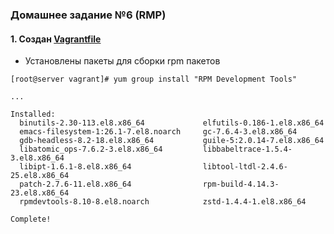 ### Домашнее задание №6 (RMP)
#### 1. Создан [Vagrantfile]()
* Установлены пакеты для сборки rpm пакетов
```console
[root@server vagrant]# yum group install "RPM Development Tools"

...

Installed:
  binutils-2.30-113.el8.x86_64             elfutils-0.186-1.el8.x86_64         
  emacs-filesystem-1:26.1-7.el8.noarch     gc-7.6.4-3.el8.x86_64               
  gdb-headless-8.2-18.el8.x86_64           guile-5:2.0.14-7.el8.x86_64         
  libatomic_ops-7.6.2-3.el8.x86_64         libbabeltrace-1.5.4-3.el8.x86_64    
  libipt-1.6.1-8.el8.x86_64                libtool-ltdl-2.4.6-25.el8.x86_64    
  patch-2.7.6-11.el8.x86_64                rpm-build-4.14.3-23.el8.x86_64      
  rpmdevtools-8.10-8.el8.noarch            zstd-1.4.4-1.el8.x86_64             

Complete!
```

